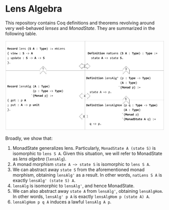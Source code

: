 # Lens Algebra

This repository contains Coq definitions and theorems revolving around very well-behaved *lenses* and *MonadState*. They are summarized in the following table.

![alt text](figure.jpg)

Broadly, we show that:
1. MonadState generalizes lens. Particularly, `MonadState A (state S)` is isomorphic to `lens S A`. Given this situation, we will refer to MonadState as *lens algebra* (`lensAlg`).
2. A monad morphism `state A ~> state S` is isomorphic to `lens S A`.
3. We can abstract away `state S` from the aforementioned monad morphism, obtaining `lensAlg'` as a result. In other words, `natLens S A` is exactly `lensAlg' (state S) A`.
4. `lensAlg` is isomorphic to `lensAlg'`, and hence MonadState.
5. We can also abstract away `state A` from `lensAlg'`, obtaining `lensAlgHom`. In other words, `lensAlg' p A` is exactly `lensAlgHom p (state A) A`.
6. `lensAlgHom p q A` induces a lawful `lensAlg A p`.
